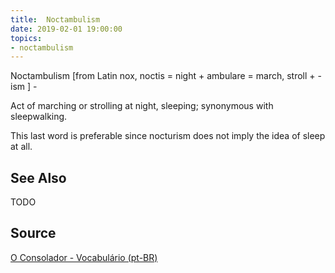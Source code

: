 ```yaml
---
title:  Noctambulism
date: 2019-02-01 19:00:00
topics:
- noctambulism
---
```


Noctambulism [from Latin nox, noctis = night + ambulare = march, stroll + -ism ] - 

Act of marching or strolling at night, sleeping; synonymous with sleepwalking. 

This last word is preferable since nocturism does not imply the idea of sleep at all.


## See Also
TODO

## Source
[O Consolador - Vocabulário (pt-BR)](http://www.oconsolador.com.br/linkfixo/vocabulario/principal.html)
